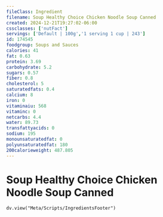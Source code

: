 ```yaml
---
fileClass: Ingredient
filename: Soup Healthy Choice Chicken Noodle Soup Canned
created: 2024-12-21T19:27:02-06:00
cssclasses: ['nutFact']
servings: ['Default | 100g','1 serving 1 cup | 243']
id: 174545
foodgroup: Soups and Sauces
calories: 41
fat: 0.63
protein: 3.69
carbohydrate: 5.2
sugars: 0.57
fiber: 0.8
cholesterol: 5
saturatedfats: 0.4
calcium: 8
iron: 0
vitaminaiu: 568
vitaminc: 0
netcarbs: 4.4
water: 89.73
transfattyacids: 0
sodium: 195
monounsaturatedfat: 0
polyunsaturatedfat: 180
200calorieweight: 487.805
---
```


# Soup Healthy Choice Chicken Noodle Soup Canned

```dataviewjs
dv.view("Meta/Scripts/IngredientsFooter")
```